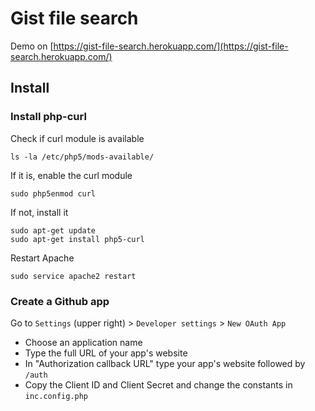 # Gist file search

Demo on [https://gist-file-search.herokuapp.com/](https://gist-file-search.herokuapp.com/)

## Install

### Install php-curl

Check if curl module is available

    ls -la /etc/php5/mods-available/

If it is, enable the curl module

    sudo php5enmod curl

If not, install it

    sudo apt-get update
    sudo apt-get install php5-curl

Restart Apache

    sudo service apache2 restart

### Create a Github app

Go to `Settings` (upper right) > `Developer settings` > `New OAuth App`

* Choose an application name
* Type the full URL of your app's website
* In "Authorization callback URL" type your app's website followed by `/auth`
* Copy the Client ID and Client Secret and change the constants in `inc.config.php`
